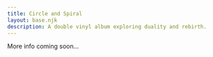 ```yaml
---
title: Circle and Spiral
layout: base.njk
description: A double vinyl album exploring duality and rebirth.
---
```


More info coming soon...
